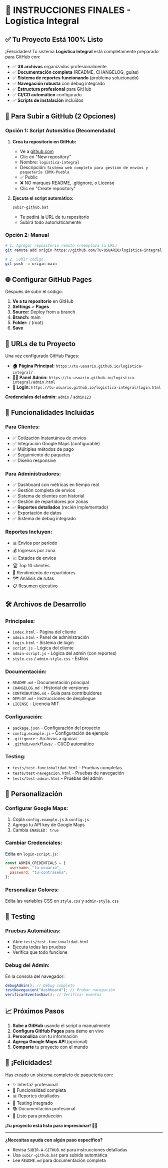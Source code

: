 # 🎯 **INSTRUCCIONES FINALES - Logística Integral**

## ✅ **Tu Proyecto Está 100% Listo**

¡Felicidades! Tu sistema **Logística Integral** está completamente preparado para GitHub con:

- ✅ **38 archivos** organizados profesionalmente
- ✅ **Documentación completa** (README, CHANGELOG, guías)
- ✅ **Sistema de reportes funcionando** (problema solucionado)
- ✅ **Navegación robusta** con debug integrado
- ✅ **Estructura profesional** para GitHub
- ✅ **CI/CD automático** configurado
- ✅ **Scripts de instalación** incluidos

## 🚀 **Para Subir a GitHub (2 Opciones)**

### **Opción 1: Script Automático (Recomendado)**

1. **Crea tu repositorio en GitHub:**

   - Ve a [github.com](https://github.com)
   - Clic en "New repository"
   - Nombre: `logistica-integral`
   - Descripción: `Sistema web completo para gestión de envíos y paquetería CDMX-Puebla`
   - ✅ Public
   - ❌ NO marques README, .gitignore, o License
   - Clic en "Create repository"

2. **Ejecuta el script automático:**
   ```cmd
   subir-github.bat
   ```
   - Te pedirá la URL de tu repositorio
   - Subirá todo automáticamente

### **Opción 2: Manual**

```bash
# 1. Agregar repositorio remoto (reemplaza la URL)
git remote add origin https://github.com/TU-USUARIO/logistica-integral.git

# 2. Subir código
git push -u origin main
```

## 🌐 **Configurar GitHub Pages**

Después de subir el código:

1. **Ve a tu repositorio** en GitHub
2. **Settings** > **Pages**
3. **Source:** Deploy from a branch
4. **Branch:** main
5. **Folder:** / (root)
6. **Save**

## 📱 **URLs de tu Proyecto**

Una vez configurado GitHub Pages:

- **🏠 Página Principal:** `https://tu-usuario.github.io/logistica-integral/`
- **👨‍💼 Panel Admin:** `https://tu-usuario.github.io/logistica-integral/admin.html`
- **🔐 Login:** `https://tu-usuario.github.io/logistica-integral/login.html`

**Credenciales del admin:** `admin` / `admin123`

## 🎯 **Funcionalidades Incluidas**

### **Para Clientes:**

- ✅ Cotización instantánea de envíos
- ✅ Integración Google Maps (configurable)
- ✅ Múltiples métodos de pago
- ✅ Seguimiento de paquetes
- ✅ Diseño responsive

### **Para Administradores:**

- ✅ Dashboard con métricas en tiempo real
- ✅ Gestión completa de envíos
- ✅ Sistema de clientes con historial
- ✅ Gestión de repartidores por zonas
- ✅ **Reportes detallados** (recién implementado)
- ✅ Exportación de datos
- ✅ Sistema de debug integrado

### **Reportes Incluyen:**

- 📊 Envíos por período
- 💰 Ingresos por zona
- 📈 Estados de envíos
- 🏆 Top 10 clientes
- 🚚 Rendimiento de repartidores
- 🗺️ Análisis de rutas
- 📋 Resumen ejecutivo

## 🛠️ **Archivos de Desarrollo**

### **Principales:**

- `index.html` - Página del cliente
- `admin.html` - Panel de administración
- `login.html` - Sistema de login
- `script.js` - Lógica del cliente
- `admin-script.js` - Lógica del admin (con reportes)
- `style.css` / `admin-style.css` - Estilos

### **Documentación:**

- `README.md` - Documentación principal
- `CHANGELOG.md` - Historial de versiones
- `CONTRIBUTING.md` - Guía para contribuidores
- `DEPLOY.md` - Instrucciones de despliegue
- `LICENSE` - Licencia MIT

### **Configuración:**

- `package.json` - Configuración del proyecto
- `config.example.js` - Configuración de ejemplo
- `.gitignore` - Archivos a ignorar
- `.github/workflows/` - CI/CD automático

### **Testing:**

- `tests/test-funcionalidad.html` - Pruebas completas
- `tests/test-navegacion.html` - Pruebas de navegación
- `tests/test-admin.html` - Pruebas del admin

## 🔧 **Personalización**

### **Configurar Google Maps:**

1. Copia `config.example.js` a `config.js`
2. Agrega tu API key de Google Maps
3. Cambia `ENABLED: true`

### **Cambiar Credenciales:**

Edita en `login-script.js`:

```javascript
const ADMIN_CREDENTIALS = {
  username: "tu-usuario",
  password: "tu-contraseña",
};
```

### **Personalizar Colores:**

Edita las variables CSS en `style.css` y `admin-style.css`

## 🧪 **Testing**

### **Pruebas Automáticas:**

- Abre `tests/test-funcionalidad.html`
- Ejecuta todas las pruebas
- Verifica que todo funcione

### **Debug del Admin:**

En la consola del navegador:

```javascript
debugAdmin(); // Debug completo
testNavegacion("dashboard"); // Probar navegación
verificarEventosNav(); // Verificar eventos
```

## 📈 **Próximos Pasos**

1. **Sube a GitHub** usando el script o manualmente
2. **Configura GitHub Pages** para demo en vivo
3. **Personaliza** con tu información
4. **Agrega Google Maps API** (opcional)
5. **Comparte** tu proyecto con el mundo

## 🎉 **¡Felicidades!**

Has creado un sistema completo de paquetería con:

- ✨ Interfaz profesional
- 🔧 Funcionalidad completa
- 📊 Reportes detallados
- 🧪 Testing integrado
- 📚 Documentación profesional
- 🚀 Listo para producción

**¡Tu proyecto está listo para impresionar! 🚚✨**

---

**¿Necesitas ayuda con algún paso específico?**

- Revisa `SUBIR-A-GITHUB.md` para instrucciones detalladas
- Usa `subir-github.bat` para subida automática
- Lee `README.md` para documentación completa
